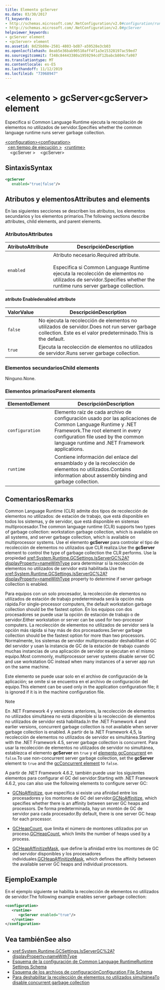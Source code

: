 ```yaml
---
title: Elemento gcServer
ms.date: 03/30/2017
f1_keywords:
- http://schemas.microsoft.com/.NetConfiguration/v2.0#configuration/runtime/gcServer
- http://schemas.microsoft.com/.NetConfiguration/v2.0#gcServer
helpviewer_keywords:
- gcServer element
- <gcServer> element
ms.assetid: 8d25b80e-2581-4803-bd87-a59528e3cb03
ms.openlocfilehash: 8eab5e36bab90510aff4f1a3e15328197ac59ed7
ms.sourcegitcommit: f348c84443380a1959294cdf12babcb804cfa987
ms.translationtype: MT
ms.contentlocale: es-ES
ms.lasthandoff: 11/12/2019
ms.locfileid: "73968947"
---
```

# <a name="gcserver-element"></a><span data-ttu-id="7c543-102">\<elemento > gcServer</span><span class="sxs-lookup"><span data-stu-id="7c543-102">\<gcServer> element</span></span>

<span data-ttu-id="7c543-103">Especifica si Common Language Runtime ejecuta la recopilación de elementos no utilizados de servidor.</span><span class="sxs-lookup"><span data-stu-id="7c543-103">Specifies whether the common language runtime runs server garbage collection.</span></span>

<span data-ttu-id="7c543-104">[\<configuration>](../configuration-element.md)</span><span class="sxs-lookup"><span data-stu-id="7c543-104">[\<configuration>](../configuration-element.md)</span></span>\
<span data-ttu-id="7c543-105">&nbsp;&nbsp;[\<en tiempo de ejecución >](runtime-element.md)</span><span class="sxs-lookup"><span data-stu-id="7c543-105">&nbsp;&nbsp;[\<runtime>](runtime-element.md)</span></span>\
<span data-ttu-id="7c543-106">&nbsp;&nbsp;&nbsp;&nbsp;\<gcServer ></span><span class="sxs-lookup"><span data-stu-id="7c543-106">&nbsp;&nbsp;&nbsp;&nbsp;\<gcServer></span></span>

## <a name="syntax"></a><span data-ttu-id="7c543-107">Sintaxis</span><span class="sxs-lookup"><span data-stu-id="7c543-107">Syntax</span></span>

```xml
<gcServer
   enabled="true|false"/>
```

## <a name="attributes-and-elements"></a><span data-ttu-id="7c543-108">Atributos y elementos</span><span class="sxs-lookup"><span data-stu-id="7c543-108">Attributes and elements</span></span>

<span data-ttu-id="7c543-109">En las siguientes secciones se describen los atributos, los elementos secundarios y los elementos primarios.</span><span class="sxs-lookup"><span data-stu-id="7c543-109">The following sections describe attributes, child elements, and parent elements.</span></span>

### <a name="attributes"></a><span data-ttu-id="7c543-110">Atributos</span><span class="sxs-lookup"><span data-stu-id="7c543-110">Attributes</span></span>

|<span data-ttu-id="7c543-111">Atributo</span><span class="sxs-lookup"><span data-stu-id="7c543-111">Attribute</span></span>|<span data-ttu-id="7c543-112">Descripción</span><span class="sxs-lookup"><span data-stu-id="7c543-112">Description</span></span>|
|---------------|-----------------|
|`enabled`|<span data-ttu-id="7c543-113">Atributo necesario.</span><span class="sxs-lookup"><span data-stu-id="7c543-113">Required attribute.</span></span><br /><br /><span data-ttu-id="7c543-114">Especifica si Common Language Runtime ejecuta la recolección de elementos no utilizados de servidor.</span><span class="sxs-lookup"><span data-stu-id="7c543-114">Specifies whether the runtime runs server garbage collection.</span></span>|

#### <a name="enabled-attribute"></a><span data-ttu-id="7c543-115">atributo Enabled</span><span class="sxs-lookup"><span data-stu-id="7c543-115">enabled attribute</span></span>

|<span data-ttu-id="7c543-116">Valor</span><span class="sxs-lookup"><span data-stu-id="7c543-116">Value</span></span>|<span data-ttu-id="7c543-117">Descripción</span><span class="sxs-lookup"><span data-stu-id="7c543-117">Description</span></span>|
|-----------|-----------------|
|`false`|<span data-ttu-id="7c543-118">No ejecuta la recolección de elementos no utilizados de servidor.</span><span class="sxs-lookup"><span data-stu-id="7c543-118">Does not run server garbage collection.</span></span> <span data-ttu-id="7c543-119">Este es el valor predeterminado.</span><span class="sxs-lookup"><span data-stu-id="7c543-119">This is the default.</span></span>|
|`true`|<span data-ttu-id="7c543-120">Ejecuta la recolección de elementos no utilizados de servidor.</span><span class="sxs-lookup"><span data-stu-id="7c543-120">Runs server garbage collection.</span></span>|

### <a name="child-elements"></a><span data-ttu-id="7c543-121">Elementos secundarios</span><span class="sxs-lookup"><span data-stu-id="7c543-121">Child elements</span></span>

<span data-ttu-id="7c543-122">Ninguno.</span><span class="sxs-lookup"><span data-stu-id="7c543-122">None.</span></span>

### <a name="parent-elements"></a><span data-ttu-id="7c543-123">Elementos primarios</span><span class="sxs-lookup"><span data-stu-id="7c543-123">Parent elements</span></span>

|<span data-ttu-id="7c543-124">Elemento</span><span class="sxs-lookup"><span data-stu-id="7c543-124">Element</span></span>|<span data-ttu-id="7c543-125">Descripción</span><span class="sxs-lookup"><span data-stu-id="7c543-125">Description</span></span>|
|-------------|-----------------|
|`configuration`|<span data-ttu-id="7c543-126">Elemento raíz de cada archivo de configuración usado por las aplicaciones de Common Language Runtime y .NET Framework.</span><span class="sxs-lookup"><span data-stu-id="7c543-126">The root element in every configuration file used by the common language runtime and .NET Framework applications.</span></span>|
|`runtime`|<span data-ttu-id="7c543-127">Contiene información del enlace del ensamblado y de la recolección de elementos no utilizados.</span><span class="sxs-lookup"><span data-stu-id="7c543-127">Contains information about assembly binding and garbage collection.</span></span>|

## <a name="remarks"></a><span data-ttu-id="7c543-128">Comentarios</span><span class="sxs-lookup"><span data-stu-id="7c543-128">Remarks</span></span>

<span data-ttu-id="7c543-129">Common Language Runtime (CLR) admite dos tipos de recolección de elementos no utilizados: de estación de trabajo, que está disponible en todos los sistemas, y de servidor, que está disponible en sistemas multiprocesador.</span><span class="sxs-lookup"><span data-stu-id="7c543-129">The common language runtime (CLR) supports two types of garbage collection: workstation garbage collection, which is available on all systems, and server garbage collection, which is available on multiprocessor systems.</span></span> <span data-ttu-id="7c543-130">Use el elemento **gcServer** para controlar el tipo de recolección de elementos no utilizados que CLR realiza.</span><span class="sxs-lookup"><span data-stu-id="7c543-130">Use the **gcServer** element to control the type of garbage collection the CLR performs.</span></span> <span data-ttu-id="7c543-131">Use la propiedad <xref:System.Runtime.GCSettings.IsServerGC%2A?displayProperty=nameWithType> para determinar si la recolección de elementos no utilizados de servidor está habilitada.</span><span class="sxs-lookup"><span data-stu-id="7c543-131">Use the <xref:System.Runtime.GCSettings.IsServerGC%2A?displayProperty=nameWithType> property to determine if server garbage collection is enabled.</span></span>

<span data-ttu-id="7c543-132">Para equipos con un solo procesador, la recolección de elementos no utilizados de estación de trabajo predeterminada será la opción más rápida.</span><span class="sxs-lookup"><span data-stu-id="7c543-132">For single-processor computers, the default workstation garbage collection should be the fastest option.</span></span> <span data-ttu-id="7c543-133">En los equipos con dos procesadores se puede usar la opción de estación de trabajo o de servidor.</span><span class="sxs-lookup"><span data-stu-id="7c543-133">Either workstation or server can be used for two-processor computers.</span></span> <span data-ttu-id="7c543-134">La recolección de elementos no utilizados de servidor será la opción más rápida si hay más de dos procesadores.</span><span class="sxs-lookup"><span data-stu-id="7c543-134">Server garbage collection should be the fastest option for more than two processors.</span></span> <span data-ttu-id="7c543-135">Normalmente, los sistemas de servidor multiprocesador deshabilitan el GC del servidor y usan la instancia de GC de la estación de trabajo cuando muchas instancias de una aplicación de servidor se ejecutan en el mismo equipo.</span><span class="sxs-lookup"><span data-stu-id="7c543-135">Most commonly, multiprocessor server systems disable server GC and use workstation GC instead when many instances of a server app run on the same machine.</span></span>

<span data-ttu-id="7c543-136">Este elemento se puede usar solo en el archivo de configuración de la aplicación; se omite si se encuentra en el archivo de configuración del equipo.</span><span class="sxs-lookup"><span data-stu-id="7c543-136">This element can be used only in the application configuration file; it is ignored if it is in the machine configuration file.</span></span>

> [!NOTE]
> <span data-ttu-id="7c543-137">En .NET Framework 4 y versiones anteriores, la recolección de elementos no utilizados simultánea no está disponible si la recolección de elementos no utilizados de servidor está habilitada.</span><span class="sxs-lookup"><span data-stu-id="7c543-137">In the .NET Framework 4 and earlier versions, concurrent garbage collection is not available when server garbage collection is enabled.</span></span> <span data-ttu-id="7c543-138">A partir de la .NET Framework 4,5, la recolección de elementos no utilizados de servidor es simultánea.</span><span class="sxs-lookup"><span data-stu-id="7c543-138">Starting with the .NET Framework 4.5, server garbage collection is concurrent.</span></span> <span data-ttu-id="7c543-139">Para usar la recolección de elementos no utilizados de servidor no simultánea, establezca el elemento **gcServer** en `true` y el [elemento gcConcurrent](gcconcurrent-element.md) en `false`.</span><span class="sxs-lookup"><span data-stu-id="7c543-139">To use non-concurrent server garbage collection, set the **gcServer** element to `true` and the [gcConcurrent element](gcconcurrent-element.md) to `false`.</span></span>

<span data-ttu-id="7c543-140">A partir de .NET Framework 4.6.2, también puede usar los siguientes elementos para configurar el GC del servidor:</span><span class="sxs-lookup"><span data-stu-id="7c543-140">Starting with .NET Framework 4.6.2, you can also use the following elements to configure server GC:</span></span>

- <span data-ttu-id="7c543-141">[GCNoAffinitize](gcnoaffinitize-element.md), que especifica si existe una afinidad entre los procesadores y los montones de GC del servidor.</span><span class="sxs-lookup"><span data-stu-id="7c543-141">[GCNoAffinitize](gcnoaffinitize-element.md), which specifies whether there is an affinity between server GC heaps and processors.</span></span> <span data-ttu-id="7c543-142">De forma predeterminada, hay un montón de GC de servidor para cada procesador.</span><span class="sxs-lookup"><span data-stu-id="7c543-142">By default, there is one server GC heap for each processor.</span></span>

- <span data-ttu-id="7c543-143">[GCHeapCount](gcheapcount-element.md), que limita el número de montones utilizados por un proceso.</span><span class="sxs-lookup"><span data-stu-id="7c543-143">[GCHeapCount](gcheapcount-element.md), which limits the number of heaps used by a process.</span></span>

- <span data-ttu-id="7c543-144">[GCHeapAffinitizeMask](gcheapaffinitizemask-element.md), que define la afinidad entre los montones de GC del servidor disponibles y los procesadores individuales.</span><span class="sxs-lookup"><span data-stu-id="7c543-144">[GCHeapAffinitizeMask](gcheapaffinitizemask-element.md), which defines the affinity between the available server GC heaps and individual processors.</span></span>

## <a name="example"></a><span data-ttu-id="7c543-145">Ejemplo</span><span class="sxs-lookup"><span data-stu-id="7c543-145">Example</span></span>

<span data-ttu-id="7c543-146">En el ejemplo siguiente se habilita la recolección de elementos no utilizados de servidor:</span><span class="sxs-lookup"><span data-stu-id="7c543-146">The following example enables server garbage collection:</span></span>

```xml
<configuration>
   <runtime>
      <gcServer enabled="true"/>
   </runtime>
</configuration>
```

## <a name="see-also"></a><span data-ttu-id="7c543-147">Vea también</span><span class="sxs-lookup"><span data-stu-id="7c543-147">See also</span></span>

- <xref:System.Runtime.GCSettings.IsServerGC%2A?displayProperty=nameWithType>
- [<span data-ttu-id="7c543-148">Esquema de la configuración de Common Language Runtime</span><span class="sxs-lookup"><span data-stu-id="7c543-148">Runtime Settings Schema</span></span>](index.md)
- [<span data-ttu-id="7c543-149">Esquema de los archivos de configuración</span><span class="sxs-lookup"><span data-stu-id="7c543-149">Configuration File Schema</span></span>](../index.md)
- [<span data-ttu-id="7c543-150">Para deshabilitar la recolección de elementos no utilizados simultánea</span><span class="sxs-lookup"><span data-stu-id="7c543-150">To disable concurrent garbage collection</span></span>](gcconcurrent-element.md#to-disable-background-garbage-collection)

